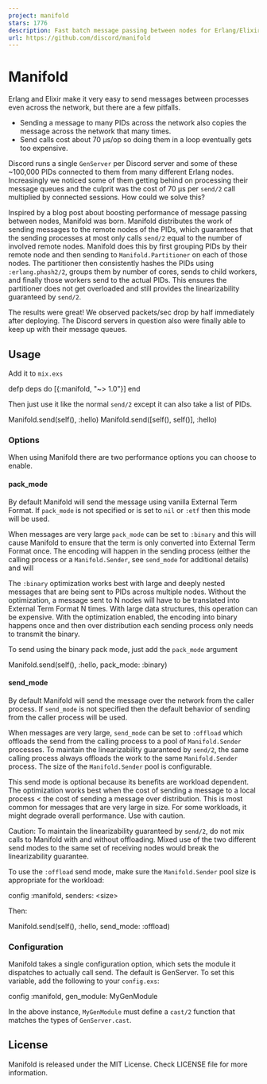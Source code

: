 ```yaml
---
project: manifold
stars: 1776
description: Fast batch message passing between nodes for Erlang/Elixir.
url: https://github.com/discord/manifold
---
```


Manifold
========

Erlang and Elixir make it very easy to send messages between processes even across the network, but there are a few pitfalls.

-   Sending a message to many PIDs across the network also copies the message across the network that many times.
-   Send calls cost about 70 µs/op so doing them in a loop eventually gets too expensive.

Discord runs a single `GenServer` per Discord server and some of these ~100,000 PIDs connected to them from many different Erlang nodes. Increasingly we noticed some of them getting behind on processing their message queues and the culprit was the cost of 70 µs per `send/2` call multiplied by connected sessions. How could we solve this?

Inspired by a blog post about boosting performance of message passing between nodes, Manifold was born. Manifold distributes the work of sending messages to the remote nodes of the PIDs, which guarantees that the sending processes at most only calls `send/2` equal to the number of involved remote nodes. Manifold does this by first grouping PIDs by their remote node and then sending to `Manifold.Partitioner` on each of those nodes. The partitioner then consistently hashes the PIDs using `:erlang.phash2/2`, groups them by number of cores, sends to child workers, and finally those workers send to the actual PIDs. This ensures the partitioner does not get overloaded and still provides the linearizability guaranteed by `send/2`.

The results were great! We observed packets/sec drop by half immediately after deploying. The Discord servers in question also were finally able to keep up with their message queues.

Usage
-----

Add it to `mix.exs`

defp deps do
  \[{:manifold, "~> 1.0"}\]
end

Then just use it like the normal `send/2` except it can also take a list of PIDs.

Manifold.send(self(), :hello)
Manifold.send(\[self(), self()\], :hello)

### Options

When using Manifold there are two performance options you can choose to enable.

#### pack\_mode

By default Manifold will send the message using vanilla External Term Format. If `pack_mode` is not specified or is set to `nil` or `:etf` then this mode will be used.

When messages are very large `pack_mode` can be set to `:binary` and this will cause Manifold to ensure that the term is only converted into External Term Format once. The encoding will happen in the sending process (either the calling process or a `Manifold.Sender`, see `send_mode` for additional details) and will

The `:binary` optimization works best with large and deeply nested messages that are being sent to PIDs across multiple nodes. Without the optimization, a message sent to N nodes will have to be translated into External Term Format N times. With large data structures, this operation can be expensive. With the optimization enabled, the encoding into binary happens once and then over distribution each sending process only needs to transmit the binary.

To send using the binary pack mode, just add the `pack_mode` argument

Manifold.send(self(), :hello, pack\_mode: :binary)

#### send\_mode

By default Manifold will send the message over the network from the caller process. If `send_mode` is not specified then the default behavior of sending from the caller process will be used.

When messages are very large, `send_mode` can be set to `:offload` which offloads the send from the calling process to a pool of `Manifold.Sender` processes. To maintain the linearizability guaranteed by `send/2`, the same calling process always offloads the work to the same `Manifold.Sender` process. The size of the `Manifold.Sender` pool is configurable.

This send mode is optional because its benefits are workload dependent. The optimization works best when the cost of sending a message to a local process < the cost of sending a message over distribution. This is most common for messages that are very large in size. For some workloads, it might degrade overall performance. Use with caution.

Caution: To maintain the linearizability guaranteed by `send/2`, do not mix calls to Manifold with and without offloading. Mixed use of the two different send modes to the same set of receiving nodes would break the linearizability guarantee.

To use the `:offload` send mode, make sure the `Manifold.Sender` pool size is appropriate for the workload:

config :manifold, senders: <size\>

Then:

Manifold.send(self(), :hello, send\_mode: :offload)

### Configuration

Manifold takes a single configuration option, which sets the module it dispatches to actually call send. The default is GenServer. To set this variable, add the following to your `config.exs`:

config :manifold, gen\_module: MyGenModule

In the above instance, `MyGenModule` must define a `cast/2` function that matches the types of `GenServer.cast`.

License
-------

Manifold is released under the MIT License. Check LICENSE file for more information.

